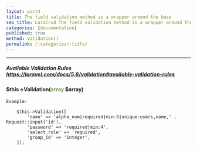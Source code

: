 ```yaml
---
layout: post4
title: The field validation method is a wrapper around the base
seo_title: LaraCrud The field validation method is a wrapper around the base Validation()
categories: [documentation]
published: true
method: Validation()
permalink: /:categories/:title/
---
```


---

##### Available Validation Rules  <https://laravel.com/docs/5.8/validation#available-validation-rules>

#### $this->Validation(<span style="color: #693">array</span> $array)


`
Example:
`

        $this->Validation([
            'name' => 'alpha_num|required|min:5|unique:users,name,' . Request::input('id'),
            'password' => 'required|min:4',
            'select_role' => 'required',
            'group_id' => 'integer',
        ]);



